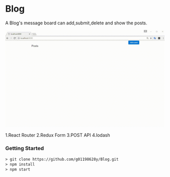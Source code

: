 # Blog
A Blog's message board can add,submit,delete and show the posts.

![alt text](https://github.com/g01198628y/Blog/blob/master/screenshot.gif)

1.React Router
2.Redux Form
3.POST API
4.lodash


### Getting Started

```
> git clone https://github.com/g01198628y/Blog.git
> npm install
> npm start
```

